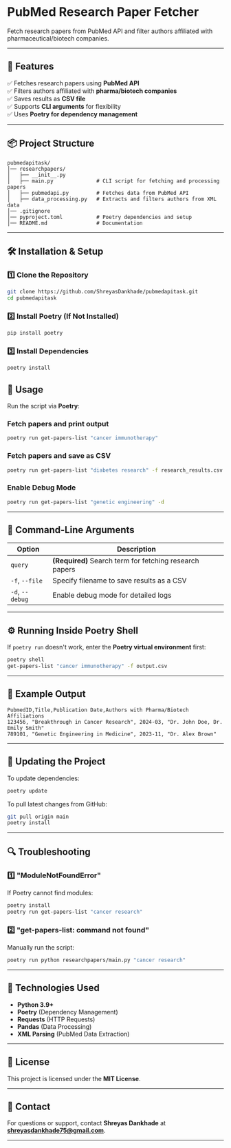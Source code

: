 # **PubMed Research Paper Fetcher**

Fetch research papers from PubMed API and filter authors affiliated with pharmaceutical/biotech companies.

---

## **📌 Features**
✅ Fetches research papers using **PubMed API**  
✅ Filters authors affiliated with **pharma/biotech companies**  
✅ Saves results as **CSV file**  
✅ Supports **CLI arguments** for flexibility  
✅ Uses **Poetry for dependency management**  

---

## **📦 Project Structure**
```
pubmedapitask/
│── researchpapers/
│   ├── __init__.py
│   ├── main.py              # CLI script for fetching and processing papers
│   ├── pubmedapi.py         # Fetches data from PubMed API
│   ├── data_processing.py   # Extracts and filters authors from XML data
│── .gitignore
│── pyproject.toml           # Poetry dependencies and setup
│── README.md                # Documentation
```

---

## **🛠 Installation & Setup**
### **1️⃣ Clone the Repository**
```bash
git clone https://github.com/ShreyasDankhade/pubmedapitask.git
cd pubmedapitask
```

### **2️⃣ Install Poetry (If Not Installed)**
```bash
pip install poetry
```

### **3️⃣ Install Dependencies**
```bash
poetry install
```



## **🚀 Usage**
Run the script via **Poetry**:

### **Fetch papers and print output**
```bash
poetry run get-papers-list "cancer immunotherapy"
```

### **Fetch papers and save as CSV**
```bash
poetry run get-papers-list "diabetes research" -f research_results.csv
```

### **Enable Debug Mode**
```bash
poetry run get-papers-list "genetic engineering" -d
```

---

## **🔧 Command-Line Arguments**
| Option | Description |
|--------|-------------|
| `query` | **(Required)** Search term for fetching research papers |
| `-f`, `--file` | Specify filename to save results as a CSV |
| `-d`, `--debug` | Enable debug mode for detailed logs |

---

## **⚙️ Running Inside Poetry Shell**
If `poetry run` doesn't work, enter the **Poetry virtual environment** first:
```bash
poetry shell
get-papers-list "cancer immunotherapy" -f output.csv
```

---

## **📜 Example Output**
```csv
PubmedID,Title,Publication Date,Authors with Pharma/Biotech Affiliations
123456, "Breakthrough in Cancer Research", 2024-03, "Dr. John Doe, Dr. Emily Smith"
789101, "Genetic Engineering in Medicine", 2023-11, "Dr. Alex Brown"
```

---

## **🔄 Updating the Project**
To update dependencies:
```bash
poetry update
```

To pull latest changes from GitHub:
```bash
git pull origin main
poetry install
```

---

## **🔍 Troubleshooting**
### **1️⃣ "ModuleNotFoundError"**
If Poetry cannot find modules:
```bash
poetry install
poetry run get-papers-list "cancer research"
```

### **2️⃣ "get-papers-list: command not found"**
Manually run the script:
```bash
poetry run python researchpapers/main.py "cancer research"
```

---

## **📌 Technologies Used**
- **Python 3.9+**
- **Poetry** (Dependency Management)
- **Requests** (HTTP Requests)
- **Pandas** (Data Processing)
- **XML Parsing** (PubMed Data Extraction)

---



## **📜 License**
This project is licensed under the **MIT License**.

---

## **📧 Contact**
For questions or support, contact **Shreyas Dankhade** at **shreyasdankhade75@gmail.com**.

---

